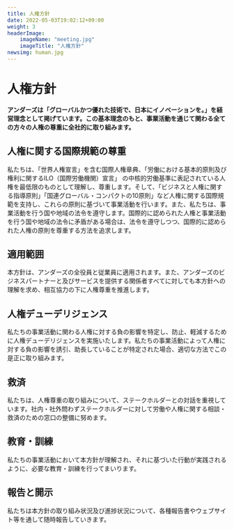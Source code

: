 ```yaml
---
title: 人権方針
date: 2022-05-03T19:02:12+09:00
weight: 3
headerImage:
    imageName: "meeting.jpg"
    imageTitle: "人権方針"
newsimg: human.jpg
---
```


# 人権方針  

**アンダーズは「グローバルかつ優れた技術で、日本にイノベーションを。」を経営理念として掲げています。この基本理念のもと、事業活動を通じて関わる全ての方々の人権の尊重に全社的に取り組みます。**
  

## 人権に関する国際規範の尊重

私たちは、「世界人権宣言」を含む国際人権章典、「労働における基本的原則及び権利に関するILO（国際労働機関）宣言」 の中核的労働基準に表記されている人権を最低限のものとして理解し、尊重します。そして、「ビジネスと人権に関する指導原則」「国連グローバル・コンパクトの10原則」など人権に関する国際規範を支持し、これらの原則に基づいて事業活動を行います。また、私たちは、事業活動を行う国や地域の法令を遵守します。国際的に認められた人権と事業活動を行う国や地域の法令に矛盾がある場合は、法令を遵守しつつ、国際的に認められた人権の原則を尊重する方法を追求します。

## 適用範囲

本方針は、アンダーズの全役員と従業員に適用されます。また、アンダーズのビジネスパートナーと及びサービスを提供する関係者すべてに対しても本方針への理解を求め、相互協力の下に人権尊重を推進します。

## 人権デューデリジェンス

私たちの事業活動に関わる人権に対する負の影響を特定し、防止、軽減するために人権デューデリジェンスを実施いたします。私たちの事業活動によって人権に対する負の影響を誘引、助長していることが特定された場合、適切な方法でこの是正に取り組みます。

## 救済

私たちは、人権尊重の取り組みについて、ステークホルダーとの対話を重視しています。社内・社外問わずステークホルダーに対して労働や人権に関する相談・救済のための窓口の整備に努めます。

## 教育・訓練

私たちの事業活動において本方針が理解され、それに基づいた行動が実践されるように、必要な教育・訓練を行ってまいります。

## 報告と開示

私たちは本方針の取り組み状況及び進捗状況について、各種報告書やウェブサイト等を通して随時報告していきます。